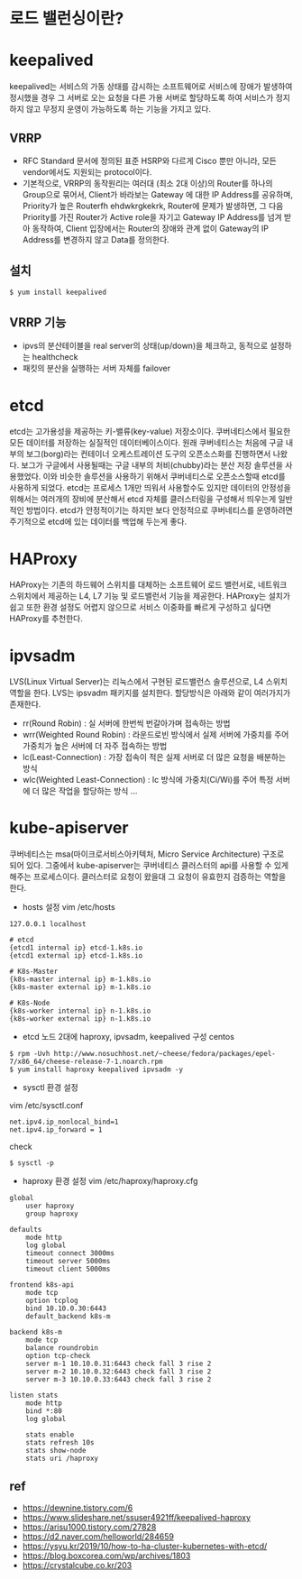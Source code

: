 # 로드 밸런싱이란?



# keepalived

keepalived는 서비스의 가동 상태를 감시하는 소프트웨어로 서비스에 장애가 발생하여 정시했을 경우 그 서버로 오는 요청을 다른 가용 서버로 할당하도록 하여 서비스가 정지하지 않고 무정지 운영이 가능하도록 하는 기능을 가지고 있다.

## VRRP
- RFC Standard 문서에 정의된 표준 HSRP와 다르게 Cisco 뿐만 아니라, 모든 vendor에서도 지원되는 protocol이다.
- 기본적으로, VRRP의 동작원리는 여러대 (최소 2대 이상)의 Router를 하나의 Group으로 묶어서, Client가 바라보는 Gateway 에 대한 IP Address를 공유하며, Priority가 높은 Routerfh ehdwkrgkekrk, Router에 문제가 발생하면, 그 다음 Priority를 가진 Router가 Active role을 자기고 Gateway IP Address를 넘겨 받아 동작하여, Client 입장에서는 Router의 장애와 관계 없이 Gateway의 IP Address를 변경하지 않고 Data를 정의한다.

## 설치
```bash
$ yum install keepalived
```


## VRRP 기능

- ipvs의 분산테이블을 real server의 상태(up/down)을 체크하고, 동적으로 설정하는 healthcheck
- 패킷의 분산을 실행하는 서버 자체를 failover


# etcd

etcd는 고가용성을 제공하는 키-밸류(key-value) 저장소이다.
쿠버네티스에서 필요한 모든 데이터를 저장하는 실질적인 데이터베이스이다. 원래 쿠버네티스는 처음에 구글 내부의 보그(borg)라는 컨테이너 오케스트레이션 도구의 오픈소스화를 진행하면서 나왔다.
보그가 구글에서 사용될때는 구글 내부의 처비(chubby)라는 분산 저장 솔루션을 사용했었다. 이와 비슷한 솔루션을 사용하기 위해서 쿠버네티스로 오픈소스할때 etcd를 사용하게 되었다. etcd는 프로세스 1개만 띄워서 사용할수도 있지만 데이터의 안정성을위해서는 여러개의 장비에 분산해서 etcd 자체를 클러스터링을 구성해서 띄우는게 일반적인 방법이다.
etcd가 안정적이기는 하지만 보다 안정적으로 쿠버네티스를 운영하려면 주기적으로 etcd에 있는 데이터를 백업해 두는게 좋다.

# HAProxy

HAProxy는 기존의 하드웨어 스위치를 대체하는 소프트웨어 로드 밸런서로, 네트워크 스위치에서 제공하는 L4, L7 기능 및 로드밸런서 기능을 제공한다. HAProxy는 설치가 쉽고 또한 환경 설정도 어렵지 않으므로 서비스 이중화를 빠르게 구성하고 싶다면 HAProxy를 추천한다.

# ipvsadm

LVS(Linux Virtual Server)는 리눅스에서 구현된 로드밸런스 솔루션으로, L4 스위치 역할을 한다.
LVS는 ipsvadm 패키지를 설치한다.
할당방식은 아래와 같이 여러가지가 존재한다.

- rr(Round Robin) : 실 서버에 한번씩 번갈아가며 접속하는 방법
- wrr(Weighted Round Robin) : 라운드로빈 방식에서 실제 서버에 가중치를 주어 가중치가 높은 서버에 더 자주 접속하는 방법
- lc(Least-Connection) : 가장 접속이 적은 실제 서버로 더 많은 요청을 배분하는 방식
- wlc(Weighted Least-Connection) : lc 방식에 가중치(Ci/Wi)를 주어 특정 서버에 더 많은 작업을 할당하는 방식
...



# kube-apiserver

쿠버네티스는 msa(마이크로서비스아키텍처, Micro Service Architecture) 구조로 되어 있다. 그중에서 kube-apiserver는 쿠버네티스 클러스터의 api를 사용할 수 있게 해주는 프로세스이다.
클러스터로 요청이 왔을대 그 요청이 유효한지 검증하는 역할을 한다.

- hosts 설정
vim /etc/hosts
```
127.0.0.1 localhost

# etcd
{etcd1 internal ip} etcd-1.k8s.io
{etcd1 external ip} etcd-1.k8s.io

# K8s-Master
{k8s-master internal ip} m-1.k8s.io
{k8s-master external ip} m-1.k8s.io

# K8s-Node
{k8s-worker internal ip} n-1.k8s.io
{k8s-worker external ip} n-1.k8s.io

```

- etcd 노드 2대에 haproxy, ipvsadm, keepalived 구성
centos
```
$ rpm -Uvh http://www.nosuchhost.net/~cheese/fedora/packages/epel-7/x86_64/cheese-release-7-1.noarch.rpm
$ yum install haproxy keepalived ipvsadm -y
```

- sysctl 환경 설정

vim /etc/sysctl.conf
```
net.ipv4.ip_nonlocal_bind=1
net.ipv4.ip_forward = 1
```

check
```
$ sysctl -p
```

- haproxy 환경 설정
vim /etc/haproxy/haproxy.cfg
```
global
    user haproxy
    group haproxy

defaults
    mode http
    log global
    timeout connect 3000ms
    timeout server 5000ms
    timeout client 5000ms

frontend k8s-api
    mode tcp
    option tcplog
    bind 10.10.0.30:6443
    default_backend k8s-m

backend k8s-m
    mode tcp
    balance roundrobin
    option tcp-check
    server m-1 10.10.0.31:6443 check fall 3 rise 2
    server m-2 10.10.0.32:6443 check fall 3 rise 2
    server m-3 10.10.0.33:6443 check fall 3 rise 2

listen stats
    mode http
    bind *:80
    log global

    stats enable
    stats refresh 10s
    stats show-node
    stats uri /haproxy
```



## ref
- https://dewnine.tistory.com/6
- https://www.slideshare.net/ssuser4921ff/keepalived-haproxy
- https://arisu1000.tistory.com/27828
- https://d2.naver.com/helloworld/284659
- https://ysyu.kr/2019/10/how-to-ha-cluster-kubernetes-with-etcd/
- https://blog.boxcorea.com/wp/archives/1803
- https://crystalcube.co.kr/203